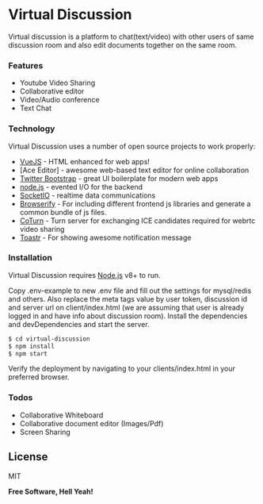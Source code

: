 # Virtual Discussion

Virtual discussion is a platform to chat(text/video) with other users of same discussion room and also edit documents together on the same room.

### Features
* Youtube Video Sharing
* Collaborative editor
* Video/Audio conference
* Text Chat

### Technology

Virtual Discussion uses a number of open source projects to work properly:

* [VueJS](https://vuejs.org/) - HTML enhanced for web apps!
* [Ace Editor] - awesome web-based text editor for online collaboration
* [Twitter Bootstrap](https://getbootstrap.com/docs/4.1/getting-started/introduction/) - great UI boilerplate for modern web apps
* [node.js](https://nodejs.org/en/) - evented I/O for the backend
* [SocketIO](https://socket.io/) - realtime data communications
* [Browserify](http://browserify.org) - For including different frontend js libraries and generate a common bundle of js files.
* [CoTurn](https://github.com/coturn/coturn/wiki/CoturnConfig) - Turn server for exchanging ICE candidates required for webrtc video sharing
* [Toastr](https://www.npmjs.com/package/vue-toasted) - For showing awesome notification message

### Installation

Virtual Discussion requires [Node.js](https://nodejs.org/) v8+ to run.

Copy .env-example to new .env file and fill out the settings for mysql/redis and others. Also replace the meta tags value by user token, discussion id and server url on client/index.html (we are assuming that user is already logged in and have info about discussion room).
Install the dependencies and devDependencies and start the server.

```sh
$ cd virtual-discussion
$ npm install
$ npm start
```

Verify the deployment by navigating to your clients/index.html in your preferred browser.

### Todos

 - Collaborative Whiteboard
 - Collaborative document editor (Images/Pdf)
 - Screen Sharing

License
----

MIT


**Free Software, Hell Yeah!**